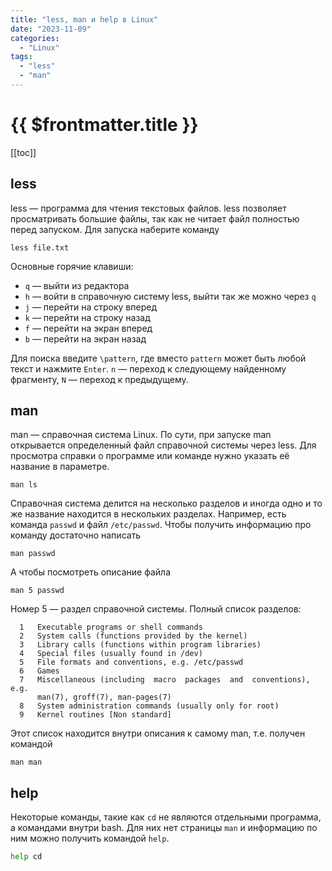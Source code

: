 ```yaml
---
title: "less, man и help в Linux"
date: "2023-11-09"
categories:
  - "Linux"
tags:
  - "less"
  - "man"
---
```


# {{ $frontmatter.title }}

[[toc]]

## less

less — программа для чтения текстовых файлов. less позволяет просматривать большие файлы, так как не читает файл полностью перед запуском. Для запуска наберите команду

```
less file.txt
```

Основные горячие клавиши:

* `q` — выйти из редактора
* `h` — войти в справочную систему less, выйти так же можно через `q`
* `j` — перейти на строку вперед
* `k` — перейти на строку назад
* `f` — перейти на экран вперед
* `b` — перейти на экран назад

Для поиска введите `\pattern`, где вместо `pattern` может быть любой текст и нажмите `Enter`. `n` — переход к следующему найденному фрагменту, `N` — переход к предыдущему.

## man

man — справочная система Linux. По сути, при запуске man открывается определенный файл справочной системы через less. Для просмотра справки о программе или команде нужно указать её название в параметре.

```
man ls
```

Справочная система делится на несколько разделов и иногда одно и то же название находится в нескольких разделах. Например, есть команда `passwd` и файл `/etc/passwd`. Чтобы получить информацию про команду достаточно написать

```
man passwd
```

А чтобы посмотреть описание файла 

```
man 5 passwd
```

Номер 5 — раздел справочной системы. Полный список разделов:

```
  1   Executable programs or shell commands
  2   System calls (functions provided by the kernel)
  3   Library calls (functions within program libraries)
  4   Special files (usually found in /dev)
  5   File formats and conventions, e.g. /etc/passwd
  6   Games
  7   Miscellaneous (including  macro  packages  and  conventions),  e.g.
      man(7), groff(7), man-pages(7)
  8   System administration commands (usually only for root)
  9   Kernel routines [Non standard]
```

Этот список находится внутри описания к самому man, т.е. получен командой

```
man man
```

## help

Некоторые команды, такие как `cd` не являются отдельными программа, а командами внутри bash. Для них нет страницы `man` и информацию по ним можно получить командой `help`.

```bash
help cd
```